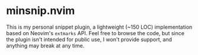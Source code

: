 # minsnip.nvim

This is my personal snippet plugin, a lightweight (~150 LOC) implementation
based on Neovim's `extmarks` API. Feel free to browse the code, but since the
plugin isn't intended for public use, I won't provide support, and anything may
break at any time.
